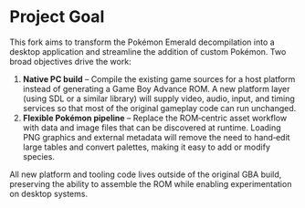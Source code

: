 # Project Goal

This fork aims to transform the Pokémon Emerald decompilation into a desktop application and streamline the addition of custom Pokémon. Two broad objectives drive the work:

1. **Native PC build** – Compile the existing game sources for a host platform instead of generating a Game Boy Advance ROM. A new platform layer (using SDL or a similar library) will supply video, audio, input, and timing services so that most of the original gameplay code can run unchanged.
2. **Flexible Pokémon pipeline** – Replace the ROM‐centric asset workflow with data and image files that can be discovered at runtime. Loading PNG graphics and external metadata will remove the need to hand‑edit large tables and convert palettes, making it easy to add or modify species.

All new platform and tooling code lives outside of the original GBA build, preserving the ability to assemble the ROM while enabling experimentation on desktop systems.
